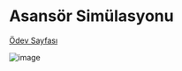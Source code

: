 # Asansör Simülasyonu

[Ödev Sayfası](https://app.patika.dev/courses/oop/odev-elevator)

![image](https://user-images.githubusercontent.com/61789935/184923746-c7034aa4-be5a-44d7-a78f-7e6645854f46.png)
